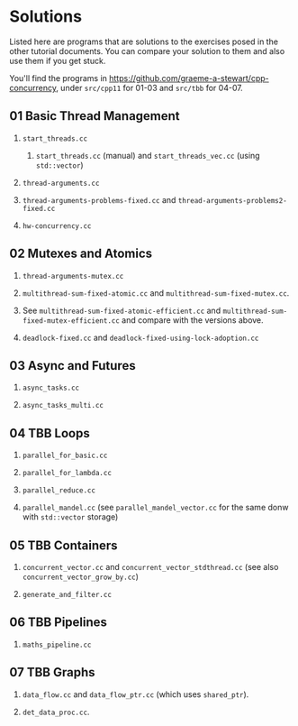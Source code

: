 # Solutions

Listed here are programs that are solutions to the exercises posed in the other tutorial documents. You can compare your solution to them and also use them if you get stuck.

You'll find the programs in https://github.com/graeme-a-stewart/cpp-concurrency, under `src/cpp11` for 01-03 and `src/tbb` for 04-07.

## 01 Basic Thread Management

1. `start_threads.cc`
    1. `start_threads.cc` (manual) and `start_threads_vec.cc` (using
       `std::vector`)

2. `thread-arguments.cc`

3. `thread-arguments-problems-fixed.cc` and
   `thread-arguments-problems2-fixed.cc`

4. `hw-concurrency.cc`

## 02 Mutexes and Atomics

1. `thread-arguments-mutex.cc`

2. `multithread-sum-fixed-atomic.cc` and 
   `multithread-sum-fixed-mutex.cc`. 

3. See `multithread-sum-fixed-atomic-efficient.cc` and
   `multithread-sum-fixed-mutex-efficient.cc` and compare with the
   versions above.
   
4. `deadlock-fixed.cc` and
   `deadlock-fixed-using-lock-adoption.cc`

## 03 Async and Futures

1. `async_tasks.cc`

2. `async_tasks_multi.cc`


## 04 TBB Loops

1. `parallel_for_basic.cc`

2. `parallel_for_lambda.cc`

3. `parallel_reduce.cc`

4. `parallel_mandel.cc` (see `parallel_mandel_vector.cc` for the same donw with `std::vector` storage)

## 05 TBB Containers

1. `concurrent_vector.cc` and `concurrent_vector_stdthread.cc` (see also `concurrent_vector_grow_by.cc`)

2. `generate_and_filter.cc`

## 06 TBB Pipelines

1. `maths_pipeline.cc`

## 07 TBB Graphs

1. `data_flow.cc` and `data_flow_ptr.cc` (which uses `shared_ptr`).

2. `det_data_proc.cc`.
